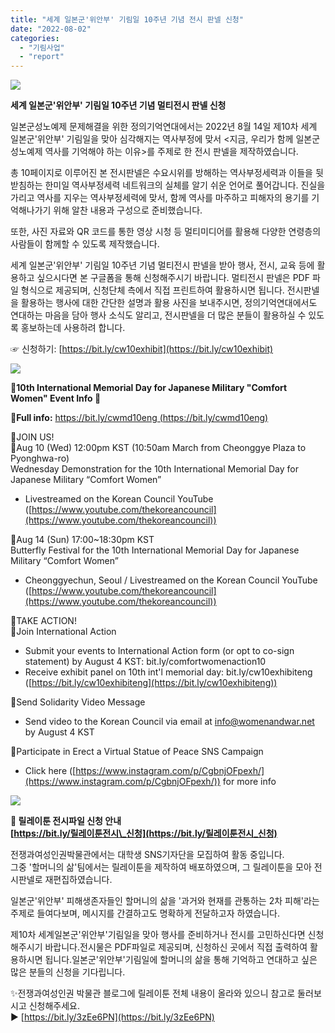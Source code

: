 ```yaml
---
title: "세계 일본군'위안부' 기림일 10주년 기념 전시 판넬 신청"
date: "2022-08-02"
categories: 
  - "기림사업"
  - "report"
---
```


![](https://womenandwar.net/kr/wp-content/uploads/2022/08/image-2-723x1024.png)

**세계 일본군'위안부' 기림일 10주년 기념 멀티전시 판넬 신청**

일본군성노예제 문제해결을 위한 정의기억연대에서는 2022년 8월 14일 제10차 세계 일본군'위안부' 기림일을 맞아 심각해지는 역사부정에 맞서 <지금, 우리가 함께 일본군성노예제 역사를 기억해야 하는 이유>를 주제로 한 전시 판넬을 제작하였습니다.

총 10페이지로 이루어진 본 전시판넬은 수요시위를 방해하는 역사부정세력과 이들을 뒷받침하는 한미일 역사부정세력 네트워크의 실체를 알기 쉬운 언어로 풀어갑니다. 진실을 가리고 역사를 지우는 역사부정세력에 맞서, 함께 역사를 마주하고 피해자의 용기를 기억해나가기 위해 알찬 내용과 구성으로 준비했습니다.

또한, 사진 자료와 QR 코드를 통한 영상 시청 등 멀티미디어를 활용해 다양한 연령층의 사람들이 함께할 수 있도록 제작했습니다.

세계 일본군'위안부' 기림일 10주년 기념 멀티전시 판넬을 받아 행사, 전시, 교육 등에 활용하고 싶으시다면 본 구글폼을 통해 신청해주시기 바랍니다. 멀티전시 판넬은 PDF 파일 형식으로 제공되며, 신청단체 측에서 직접 프린트하여 활용하시면 됩니다. 전시판넬을 활용하는 행사에 대한 간단한 설명과 활용 사진을 보내주시면, 정의기억연대에서도 연대하는 마음을 담아 행사 소식도 알리고, 전시판넬을 더 많은 분들이 활용하실 수 있도록 홍보하는데 사용하려 합니다.

☞ 신청하기: [https://bit.ly/cw10exhibit](https://bit.ly/cw10exhibit)

![](https://womenandwar.net/kr/wp-content/uploads/2022/08/image-3-724x1024.png)

**🦋10th International Memorial Day for Japanese Military "Comfort Women" Event Info 🦋**

**📌Full info:** [https://bit.ly/cwmd10eng (https://bit.ly/cwmd10eng)](https://bit.ly/cwmd10eng (https://bit.ly/cwmd10eng))

🙌JOIN US!  
📍Aug 10 (Wed) 12:00pm KST (10:50am March from Cheonggye Plaza to Pyonghwa-ro)  
Wednesday Demonstration for the 10th International Memorial Day for Japanese Military “Comfort Women”

- Livestreamed on the Korean Council YouTube ([https://www.youtube.com/thekoreancouncil](https://www.youtube.com/thekoreancouncil))

📍Aug 14 (Sun) 17:00~18:30pm KST  
Butterfly Festival for the 10th International Memorial Day for Japanese Military “Comfort Women”

- Cheonggyechun, Seoul / Livestreamed on the Korean Council YouTube ([https://www.youtube.com/thekoreancouncil](https://www.youtube.com/thekoreancouncil))

🙏TAKE ACTION!  
📍Join International Action

- Submit your events to International Action form (or opt to co-sign statement) by August 4 KST: bit.ly/comfortwomenaction10
- Receive exhibit panel on 10th int'l memorial day: bit.ly/cw10exhibiteng ([https://bit.ly/cw10exhibiteng](https://bit.ly/cw10exhibiteng))

📍Send Solidarity Video Message

- Send video to the Korean Council via email at info@womenandwar.net by August 4 KST

📍Participate in Erect a Virtual Statue of Peace SNS Campaign

- Click here ([https://www.instagram.com/p/CgbnjOFpexh/](https://www.instagram.com/p/CgbnjOFpexh/)) for more info

![](https://womenandwar.net/kr/wp-content/uploads/2022/08/image-4-722x1024.png)

**📣 릴레이툰 전시파일 신청 안내  
[https://bit.ly/릴레이툰전시\_신청](https://bit.ly/릴레이툰전시_신청)**

전쟁과여성인권박물관에서는 대학생 SNS기자단을 모집하여 활동 중입니다.  
그중 '할머니의 삶'팀에서는 릴레이툰을 제작하여 배포하였으며, 그 릴레이툰을 모아 전시판넬로 재편집하였습니다.

일본군'위안부' 피해생존자들인 할머니의 삶을 '과거와 현재를 관통하는 2차 피해'라는 주제로 들여다보며, 메시지를 간결하고도 명확하게 전달하고자 하였습니다.

제10차 세계일본군'위안부'기림일을 맞아 행사를 준비하거나 전시를 고민하신다면 신청해주시기 바랍니다.전시물은 PDF파일로 제공되며, 신청하신 곳에서 직접 출력하여 활용하시면 됩니다.일본군'위안부'기림일에 할머니의 삶을 통해 기억하고 연대하고 싶은 많은 분들의 신청을 기다립니다. 

✨전쟁과여성인권 박물관 블로그에 릴레이툰 전체 내용이 올라와 있으니 참고로 둘러보시고 신청해주세요.  
▶️ [https://bit.ly/3zEe6PN](https://bit.ly/3zEe6PN)
